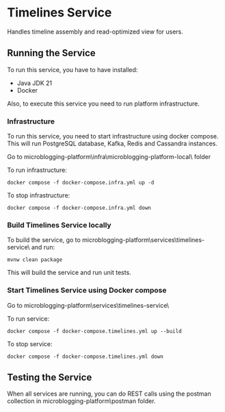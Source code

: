 # Timelines Service

Handles timeline assembly and read-optimized view for users.

## Running the Service

To run this service, you have to have installed:
- Java JDK 21
- Docker

Also, to execute this service you need to run platform infrastructure.

### Infrastructure

To run this service, you need to start infrastructure using docker compose. \
This will run PostgreSQL database, Kafka, Redis and Cassandra instances.

Go to microblogging-platform\infra\microblogging-platform-local\ folder

To run infrastructure:

```
docker compose -f docker-compose.infra.yml up -d
```

To stop infrastructure:

```
docker compose -f docker-compose.infra.yml down
```

### Build Timelines Service locally

To build the service, go to microblogging-platform\services\timelines-service\ and run:
```
mvnw clean package
```
This will build the service and run unit tests.


### Start Timelines Service using Docker compose

Go to microblogging-platform\services\timelines-service\

To run service:

```
docker compose -f docker-compose.timelines.yml up --build
```
To stop service:

```
docker compose -f docker-compose.timelines.yml down
```

## Testing the Service

When all services are running, you can do REST calls using the postman collection in microblogging-platform\postman folder.